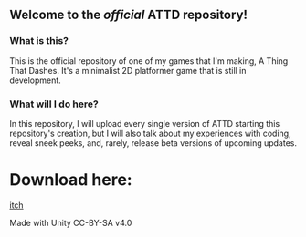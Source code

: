 ## Welcome to the *official* ATTD repository!
### What is this?
This is the official repository of one of my games that I'm making, A Thing That Dashes. It's a minimalist 2D platformer game that is still in development.
### What will I do here?
In this repository, I will upload every single version of ATTD starting this repository's creation, but I will also talk about my experiences with coding, reveal sneek peeks, and, rarely, release beta versions of upcoming updates.
# Download here:
[itch](https://quantdev.itch.io/attd)


Made with Unity
CC-BY-SA v4.0
